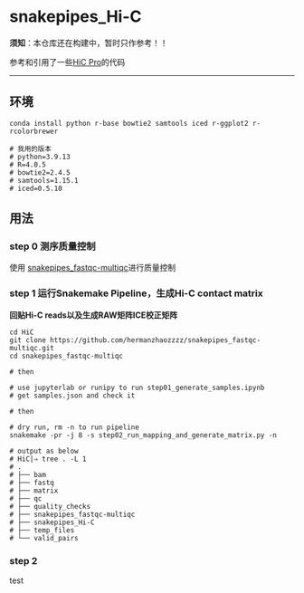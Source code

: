 # snakepipes_Hi-C
**须知**：本仓库还在构建中，暂时只作参考！！

参考和引用了一些[HiC Pro](https://github.com/nservant/HiC-Pro)的代码

---
## 环境
```shell
conda install python r-base bowtie2 samtools iced r-ggplot2 r-rcolorbrewer 

# 我用的版本
# python=3.9.13
# R=4.0.5
# bowtie2=2.4.5
# samtools=1.15.1
# iced=0.5.10
```

## 用法

### step 0 测序质量控制
使用 [snakepipes_fastqc-multiqc](https://github.com/hermanzhaozzzz/snakepipes_fastqc-multiqc)进行质量控制

### step 1 运行Snakemake Pipeline，生成Hi-C contact matrix
**回贴Hi-C reads以及生成RAW矩阵ICE校正矩阵**

```shell
cd HiC
git clone https://github.com/hermanzhaozzzz/snakepipes_fastqc-multiqc.git
cd snakepipes_fastqc-multiqc

# then

# use jupyterlab or runipy to run step01_generate_samples.ipynb
# get samples.json and check it

# then

# dry run, rm -n to run pipeline
snakemake -pr -j 8 -s step02_run_mapping_and_generate_matrix.py -n

# output as below
# HiC|⇒ tree . -L 1
# .
# ├── bam
# ├── fastq
# ├── matrix
# ├── qc
# ├── quality_checks
# ├── snakepipes_fastqc-multiqc
# ├── snakepipes_Hi-C
# ├── temp_files
# └── valid_pairs
```
### step 2
test